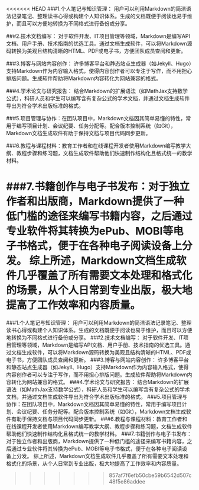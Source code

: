 <<<<<<< HEAD
###1.个人笔记与知识管理：
用户可以利用Markdown的简洁语法记录笔记、整理读书心得或构建个人知识体系。生成的文档既便于阅读也易于维护，而且可以方便地转换为不同格式进行备份或分享。

###2.技术文档编写：
对于软件开发、IT项目管理等领域，Markdown是编写API文档、用户手册、技术指南的优选工具。通过文档生成软件，可以将Markdown源码转换为美观且结构清晰的HTML、PDF或电子书，方便团队成员查阅和更新。

###3.博客与网站内容创作：
许多博客平台和静态站点生成器（如Jekyll、Hugo）支持Markdown作为内容输入格式，使得内容创作者可以专注于写作，而不用担心排版问题。生成软件帮助将Markdown内容转化为网站兼容的格式。

###4.学术论文与研究报告：
结合Markdown的扩展语法（如MathJax支持数学公式），科研人员和学生可以编写含有复杂公式的学术文档，并通过文档生成软件导出为符合学术出版标准的格式。

###5.项目管理与协作：在团队项目中，Markdown文档因其简单易懂的特性，常用于编写项目计划、会议纪要、任务分配等。配合版本控制系统（如Git），Markdown文档生成软件有助于保持文档与项目代码同步更新。

###6.教程与课程材料：教育工作者和在线课程开发者使用Markdown编写教学大纲、教程步骤和练习题，文档生成软件帮助他们快速制作结构化且格式统一的教学材料。

###7.书籍创作与电子书发布：对于独立作者和出版商，Markdown提供了一种低门槛的途径来编写书籍内容，之后通过专业软件将其转换为ePub、MOBI等电子书格式，便于在各种电子阅读设备上分发。
综上所述，Markdown文档生成软件几乎覆盖了所有需要文本处理和格式化的场景，从个人日常到专业出版，极大地提高了工作效率和内容质量。
=======
###1.个人笔记与知识管理：
用户可以利用Markdown的简洁语法记录笔记、整理读书心得或构建个人知识体系。生成的文档既便于阅读也易于维护，而且可以方便地转换为不同格式进行备份或分享。
###2.技术文档编写：
对于软件开发、IT项目管理等领域，Markdown是编写API文档、用户手册、技术指南的优选工具。通过文档生成软件，可以将Markdown源码转换为美观且结构清晰的HTML、PDF或电子书，方便团队成员查阅和更新。
###3.博客与网站内容创作：
许多博客平台和静态站点生成器（如Jekyll、Hugo）支持Markdown作为内容输入格式，使得内容创作者可以专注于写作，而不用担心排版问题。生成软件帮助将Markdown内容转化为网站兼容的格式。
###4.学术论文与研究报告：
结合Markdown的扩展语法（如MathJax支持数学公式），科研人员和学生可以编写含有复杂公式的学术文档，并通过文档生成软件导出为符合学术出版标准的格式。
###5.项目管理与协作：在团队项目中，Markdown文档因其简单易懂的特性，常用于编写项目计划、会议纪要、任务分配等。配合版本控制系统（如Git），Markdown文档生成软件有助于保持文档与项目代码同步更新。
###6.教程与课程材料：教育工作者和在线课程开发者使用Markdown编写教学大纲、教程步骤和练习题，文档生成软件帮助他们快速制作结构化且格式统一的教学材料。
###7.书籍创作与电子书发布：对于独立作者和出版商，Markdown提供了一种低门槛的途径来编写书籍内容，之后通过专业软件将其转换为ePub、MOBI等电子书格式，便于在各种电子阅读设备上分发。
综上所述，Markdown文档生成软件几乎覆盖了所有需要文本处理和格式化的场景，从个人日常到专业出版，极大地提高了工作效率和内容质量。
>>>>>>> 857af7f6efb50cbe59b6542d507c48f5e86addee

